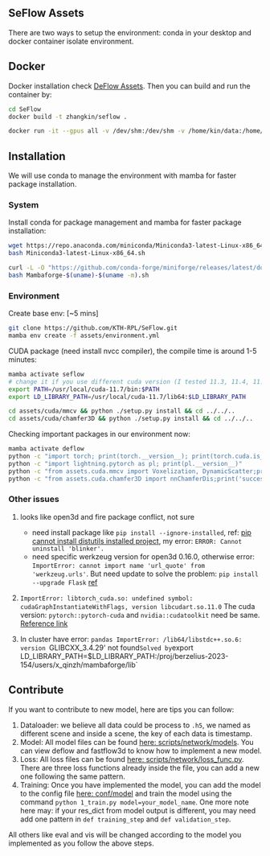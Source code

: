 SeFlow Assets
---

There are two ways to setup the environment: conda in your desktop and docker container isolate environment.

## Docker

Docker installation check [DeFlow Assets](https://github.com/KTH-RPL/DeFlow/blob/main/assets/README.md#docker-environment). Then you can build and run the container by:

```bash
cd SeFlow
docker build -t zhangkin/seflow .

docker run -it --gpus all -v /dev/shm:/dev/shm -v /home/kin/data:/home/kin/data --name seflow zhangkin/seflow /bin/zsh
```
   
## Installation

We will use conda to manage the environment with mamba for faster package installation.

### System
Install conda for package management and mamba for faster package installation:
```bash
wget https://repo.anaconda.com/miniconda/Miniconda3-latest-Linux-x86_64.sh
bash Miniconda3-latest-Linux-x86_64.sh

curl -L -O "https://github.com/conda-forge/miniforge/releases/latest/download/Mambaforge-$(uname)-$(uname -m).sh"
bash Mambaforge-$(uname)-$(uname -m).sh
```

### Environment

Create base env: [~5 mins]

```bash
git clone https://github.com/KTH-RPL/SeFlow.git
mamba env create -f assets/environment.yml
```

CUDA package (need install nvcc compiler), the compile time is around 1-5 minutes:
```bash
mamba activate seflow
# change it if you use different cuda version (I tested 11.3, 11.4, 11.7 all works)
export PATH=/usr/local/cuda-11.7/bin:$PATH
export LD_LIBRARY_PATH=/usr/local/cuda-11.7/lib64:$LD_LIBRARY_PATH

cd assets/cuda/mmcv && python ./setup.py install && cd ../../..
cd assets/cuda/chamfer3D && python ./setup.py install && cd ../../..
```


Checking important packages in our environment now:
```bash
mamba activate deflow
python -c "import torch; print(torch.__version__); print(torch.cuda.is_available()); print(torch.version.cuda)"
python -c "import lightning.pytorch as pl; print(pl.__version__)"
python -c "from assets.cuda.mmcv import Voxelization, DynamicScatter;print('successfully import on our lite mmcv package')"
python -c "from assets.cuda.chamfer3D import nnChamferDis;print('successfully import on our chamfer3D package')"
```


### Other issues

1. looks like open3d and fire package conflict, not sure
   -  need install package like `pip install --ignore-installed`, ref: [pip cannot install distutils installed project](https://stackoverflow.com/questions/53807511/pip-cannot-uninstall-package-it-is-a-distutils-installed-project), my error: `ERROR: Cannot uninstall 'blinker'.`
   -  need specific werkzeug version for open3d 0.16.0, otherwise error: `ImportError: cannot import name 'url_quote' from 'werkzeug.urls'`. But need update to solve the problem: `pip install --upgrade Flask` [ref](https://stackoverflow.com/questions/77213053/why-did-flask-start-failing-with-importerror-cannot-import-name-url-quote-fr)


2. `ImportError: libtorch_cuda.so: undefined symbol: cudaGraphInstantiateWithFlags, version libcudart.so.11.0`
   The cuda version: `pytorch::pytorch-cuda` and `nvidia::cudatoolkit` need be same. [Reference link](https://github.com/pytorch/pytorch/issues/90673#issuecomment-1563799299)


3. In cluster have error: `pandas ImportError: /lib64/libstdc++.so.6: version `GLIBCXX_3.4.29' not found`
    Solved by `export LD_LIBRARY_PATH=$LD_LIBRARY_PATH:/proj/berzelius-2023-154/users/x_qinzh/mambaforge/lib`


## Contribute

If you want to contribute to new model, here are tips you can follow:
1. Dataloader: we believe all data could be process to `.h5`, we named as different scene and inside a scene, the key of each data is timestamp.
2. Model: All model files can be found [here: scripts/network/models](../scripts/network/models). You can view deflow and fastflow3d to know how to implement a new model.
3. Loss: All loss files can be found [here: scripts/network/loss_func.py](../scripts/network/loss_func.py). There are three loss functions already inside the file, you can add a new one following the same pattern.
4. Training: Once you have implemented the model, you can add the model to the config file [here: conf/model](../conf/model) and train the model using the command `python 1_train.py model=your_model_name`. One more note here may: if your res_dict from model output is different, you may need add one pattern in `def training_step` and `def validation_step`.

All others like eval and vis will be changed according to the model you implemented as you follow the above steps.